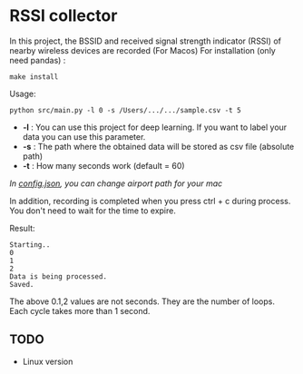 # RSSI collector

In this project, the BSSID and received signal strength indicator (RSSI) of nearby wireless devices are recorded (For Macos)
For installation (only need pandas) :  

```
make install
``` 
Usage:  

```
python src/main.py -l 0 -s /Users/.../.../sample.csv -t 5
```
* __-l__ : You can use this project for deep learning. If you want to label your data you can use this parameter.
* __-s__ : The path where the obtained data will be stored as csv file (absolute path)
* __-t__ : How many seconds work (default = 60)

_In [config.json](config.json), you can change airport path for your mac_   

In addition, recording is completed when you press ctrl + c during process. You don't need to wait for the time to expire.  

Result:
```
Starting..
0
1
2
Data is being processed.
Saved.
```

The above 0.1,2 values ​​are not seconds. They are the number of loops. Each cycle takes more than 1 second. 

## TODO

* Linux version